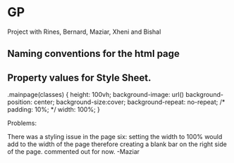 # GP
Project with Rines, Bernard, Maziar, Xheni and Bishal


## Naming conventions for the html page






## Property values for Style Sheet.

.mainpage(classes) {
    height: 100vh;
    background-image: url()
    background-position: center;
    background-size:cover;
    background-repeat: no-repeat;
    /* padding: 10%; */
    width: 100%;
}

Problems:

There was a styling issue in the page six:
setting the width to 100% would add to the width of the page
therefore creating a blank bar on the right side of the page. 
commented out for now. -Maziar
